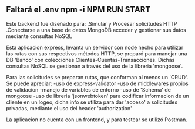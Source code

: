 Faltará el .env 
npm -i 
NPM RUN START
---------------------------------------------------------------------------------------------------------------------------------------------------------------------------------------------------------
Este backend fue diseñado para: 
.Simular y Procesar solicitudes HTTP 
.Conectarse a una base de datos MongoDB acceder y gestionar sus datos mediante consultas NoSQL

Esta aplicacion express, levanta un servidor con node hecho para utilizar las rutas con sus respectivos métodos HTTP,   se preparó para manejar una DB 'Banco' con colecciones Clientes-Cuentas-Transacciones.
Dichas consultas NoSQL se gestionan a través del uso de la libreria 'mongoose'. 

Para las solicitudes se preparan rutas, que conforman al menos un 'CRUD'. 
Se puede apreciar: 
-uso de express-validator
-uso de middlewares propios de validacion
-manejo de variables de entorno
-uso de 'Schema' de mongoose
-uso de libreria 'jsonwebtoken' para codificar informacion de un cliente en un logeo, dicha info se utiliza para dar 'acceso' a solicitudes privadas, mediante el uso del header 'authorization'

La aplicacion no cuenta con un frontend, y para testear se utilizó Postman.
